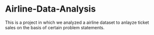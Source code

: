 # Airline-Data-Analysis
This is a project in which we analyzed a airline dataset to anlayze ticket sales on the basis of certain problem statements. 
